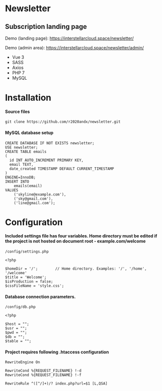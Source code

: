 # Newsletter
## Subscription landing page

Demo (landing page):
https://interstellarcloud.space/newsletter/

Demo (admin area):
https://interstellarcloud.space/newsletter/admin/

- Vue 3
- SASS
- Axios
- PHP 7
- MySQL

# Installation
#### Source files
```
git clone https://github.com/r2020andx/newsletter.git
```

#### MySQL database setup
```
CREATE DATABASE IF NOT EXISTS newsletter;
USE newsletter;
CREATE TABLE emails
(
  id INT AUTO_INCREMENT PRIMARY KEY,
  email TEXT,
  date_created TIMESTAMP DEFAULT CURRENT_TIMESTAMP
) 
ENGINE=InnoDB;
INSERT INTO 
	emails(email)
VALUES
	('skyline@example.com'),
	('sky@gmail.com'),
	('line@gmail.com');
```

# Configuration

#### Included settings file has four variables. Home directory must be edited if the project is not hosted on document root - example.com/welcome

`/config/settings.php`
 
```
<?php

$homeDir = '/';        // Home directory. Examples: '/', '/home', '/welcome'
$title = 'Welcome';
$isProduction = false;
$cssFileName = 'style.css';
```
#### Database connection parameters. 

`/config/db.php`

```
<?php

$host = "";
$usr = "";
$pwd = "";
$db = "";
$table = "";
```

#### Project requires following .htaccess configuration
```
RewriteEngine On

RewriteCond %{REQUEST_FILENAME} !-d
RewriteCond %{REQUEST_FILENAME} !-f

RewriteRule ^([^/]+)/? index.php?url=$1 [L,QSA]
```
